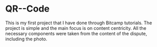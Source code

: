 # QR--Code
This is my first project that I have done through Bitcamp tutorials.
The project is simple and the main focus is on content centricity. All the necessary components were taken from the content of the dispute, including the photo.
